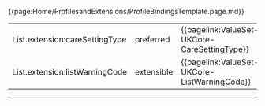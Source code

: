 {{page:Home/ProfilesandExtensions/ProfileBindingsTemplate.page.md}}

<table id="addToBindings">
<tr>
<td>List.extension:careSettingType</td>
<td>preferred</td>
<td>{{pagelink:ValueSet-UKCore-CareSettingType}}</td>
</tr>
<tr>
<td>List.extension:listWarningCode</td>
<td>extensible</td>
<td>{{pagelink:ValueSet-UKCore-ListWarningCode}}</td>
</tr>
</table>

---